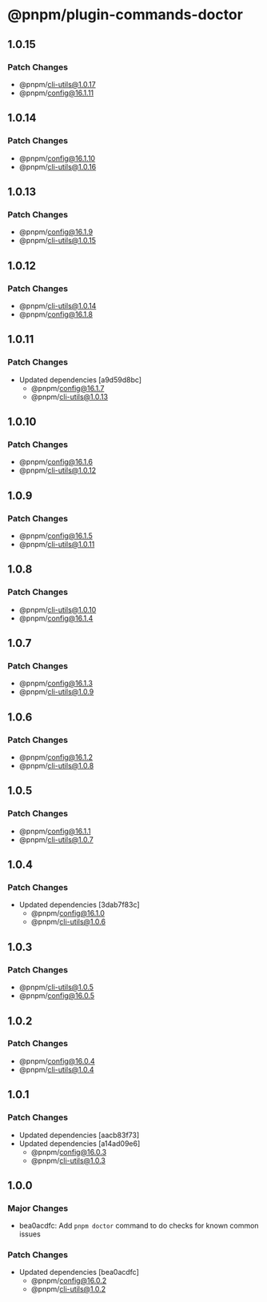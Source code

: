 # @pnpm/plugin-commands-doctor

## 1.0.15

### Patch Changes

- @pnpm/cli-utils@1.0.17
- @pnpm/config@16.1.11

## 1.0.14

### Patch Changes

- @pnpm/config@16.1.10
- @pnpm/cli-utils@1.0.16

## 1.0.13

### Patch Changes

- @pnpm/config@16.1.9
- @pnpm/cli-utils@1.0.15

## 1.0.12

### Patch Changes

- @pnpm/cli-utils@1.0.14
- @pnpm/config@16.1.8

## 1.0.11

### Patch Changes

- Updated dependencies [a9d59d8bc]
  - @pnpm/config@16.1.7
  - @pnpm/cli-utils@1.0.13

## 1.0.10

### Patch Changes

- @pnpm/config@16.1.6
- @pnpm/cli-utils@1.0.12

## 1.0.9

### Patch Changes

- @pnpm/config@16.1.5
- @pnpm/cli-utils@1.0.11

## 1.0.8

### Patch Changes

- @pnpm/cli-utils@1.0.10
- @pnpm/config@16.1.4

## 1.0.7

### Patch Changes

- @pnpm/config@16.1.3
- @pnpm/cli-utils@1.0.9

## 1.0.6

### Patch Changes

- @pnpm/config@16.1.2
- @pnpm/cli-utils@1.0.8

## 1.0.5

### Patch Changes

- @pnpm/config@16.1.1
- @pnpm/cli-utils@1.0.7

## 1.0.4

### Patch Changes

- Updated dependencies [3dab7f83c]
  - @pnpm/config@16.1.0
  - @pnpm/cli-utils@1.0.6

## 1.0.3

### Patch Changes

- @pnpm/cli-utils@1.0.5
- @pnpm/config@16.0.5

## 1.0.2

### Patch Changes

- @pnpm/config@16.0.4
- @pnpm/cli-utils@1.0.4

## 1.0.1

### Patch Changes

- Updated dependencies [aacb83f73]
- Updated dependencies [a14ad09e6]
  - @pnpm/config@16.0.3
  - @pnpm/cli-utils@1.0.3

## 1.0.0

### Major Changes

- bea0acdfc: Add `pnpm doctor` command to do checks for known common issues

### Patch Changes

- Updated dependencies [bea0acdfc]
  - @pnpm/config@16.0.2
  - @pnpm/cli-utils@1.0.2
